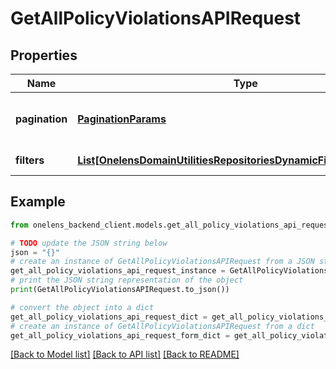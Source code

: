 # GetAllPolicyViolationsAPIRequest


## Properties

Name | Type | Description | Notes
------------ | ------------- | ------------- | -------------
**pagination** | [**PaginationParams**](PaginationParams.md) | Pagination parameters for the request. | [optional] 
**filters** | [**List[OnelensDomainUtilitiesRepositoriesDynamicFiltersFilterCriteria]**](OnelensDomainUtilitiesRepositoriesDynamicFiltersFilterCriteria.md) | Filters to be applied | 

## Example

```python
from onelens_backend_client.models.get_all_policy_violations_api_request import GetAllPolicyViolationsAPIRequest

# TODO update the JSON string below
json = "{}"
# create an instance of GetAllPolicyViolationsAPIRequest from a JSON string
get_all_policy_violations_api_request_instance = GetAllPolicyViolationsAPIRequest.from_json(json)
# print the JSON string representation of the object
print(GetAllPolicyViolationsAPIRequest.to_json())

# convert the object into a dict
get_all_policy_violations_api_request_dict = get_all_policy_violations_api_request_instance.to_dict()
# create an instance of GetAllPolicyViolationsAPIRequest from a dict
get_all_policy_violations_api_request_form_dict = get_all_policy_violations_api_request.from_dict(get_all_policy_violations_api_request_dict)
```
[[Back to Model list]](../README.md#documentation-for-models) [[Back to API list]](../README.md#documentation-for-api-endpoints) [[Back to README]](../README.md)


